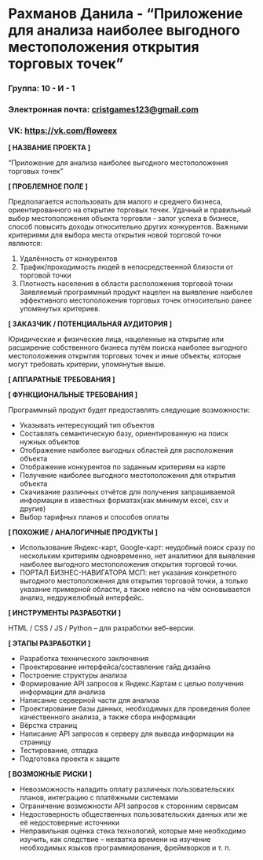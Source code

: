 # Рахманов Данила - “Приложение для анализа наиболее выгодного местоположения открытия торговых точек”

### Группа: 10 - И - 1
### Электронная почта: cristgames123@gmail.com
### VK: https://vk.com/floweex

**[ НАЗВАНИЕ ПРОЕКТА ]**

“Приложение для анализа наиболее выгодного местоположения торговых точек”

**[ ПРОБЛЕМНОЕ ПОЛЕ ]**

Предполагается использовать для малого и среднего бизнеса, ориентированного на открытие торговых точек. Удачный и правильный выбор местоположения объекта торговли - залог успеха в бизнесе, способ повысить доходы относительно других конкурентов. Важными критериями для выбора места открытия новой торговой точки являются:
1) Удалённость от конкурентов
2) Трафик/проходимость людей в непосредственной близости от торговой точки
3) Плотность населения в области расположения торговой точки
Заявляемый программный продукт нацелен на выявление наиболее эффективного местоположения торговых точек относительно ранее упомянутых критериев. 

**[ ЗАКАЗЧИК / ПОТЕНЦИАЛЬНАЯ АУДИТОРИЯ ]**

Юридические и физические лица, нацеленные на открытие или расширение собственного бизнеса путём поиска наиболее выгодного местоположения открытия торговых точек и иные объекты, которые могут требовать критерии, упомянутые выше. 

**[ АППАРАТНЫЕ ТРЕБОВАНИЯ ]**



**[ ФУНКЦИОНАЛЬНЫЕ ТРЕБОВАНИЯ ]**

Программный продукт будет предоставлять следующие возможности:

* Указывать интересующий тип объектов
* Составлять семантическую базу, ориентированную на поиск нужных объектов
* Отображение наиболее выгодных областей для расположения объекта
* Отображение конкурентов по заданным критериям на карте
* Получение наиболее выгодного местоположения для открытия объекта
* Скачивание различных отчётов для получения запрашиваемой информации в известных форматах(как минимум excel, csv и другие)
* Выбор тарифных планов и способов оплаты 

**[ ПОХОЖИЕ / АНАЛОГИЧНЫЕ ПРОДУКТЫ ]**

* Использование Яндекс-карт, Google-карт: неудобный поиск сразу по нескольким критериям одновременно, нет аналитики для выявления наиболее выгодного местоположения открытия торговой точки.
* ПОРТАЛ БИЗНЕС-НАВИГАТОРА МСП: нет указания конкретного выгодного местоположения для открытия торговой точки, а только указание примерной области, а также неясно на чём основывается анализ, недружелюбный интерфейс.

**[ ИНСТРУМЕНТЫ РАЗРАБОТКИ ]**

HTML / CSS / JS / Python – для разработки веб-версии.

**[ ЭТАПЫ РАЗРАБОТКИ ]**

* Разработка технического заключения
* Проектирование интерфейса/составление гайд дизайна
* Построение структуры анализа
* Формирование API запросов к Яндекс.Картам с целью получения информации для анализа
* Написание серверной части для анализа
* Проектирование базы данных, необходимых для проведения более качественного анализа, а также сбора информации
* Вёрстка страниц
* Написание API запросов к серверу для вывода информации на страницу
* Тестирование, отладка
* Подготовка проекта к защите

**[ ВОЗМОЖНЫЕ РИСКИ ]**

* Невозможность наладить оплату различных пользовательских планов, интеграцию с платёжными системами
* Ограничение возможности API запросов к сторонним сервисам
* Недостоверность общественных пользовательских данных или же её недостоверные источники
* Неправильная оценка стека технологий, которые мне необходимо изучить, как следствие – нехватка времени на изучение необходимых языков программирования, фреймворков и т. п.
